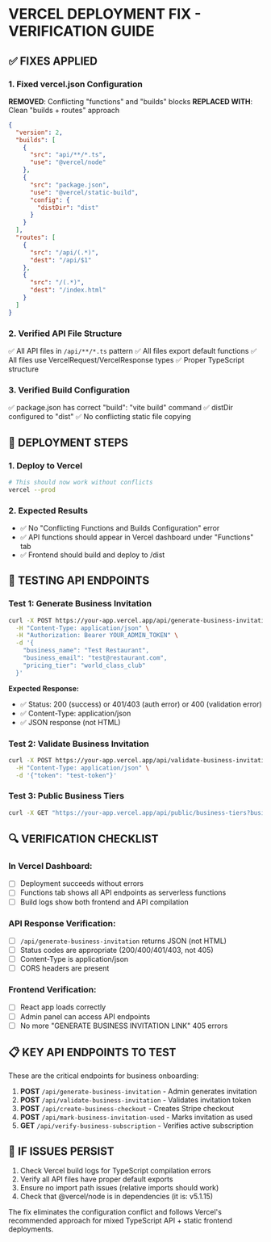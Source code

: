 # VERCEL DEPLOYMENT FIX - VERIFICATION GUIDE

## ✅ FIXES APPLIED

### 1. Fixed vercel.json Configuration
**REMOVED**: Conflicting "functions" and "builds" blocks
**REPLACED WITH**: Clean "builds + routes" approach

```json
{
  "version": 2,
  "builds": [
    {
      "src": "api/**/*.ts",
      "use": "@vercel/node"
    },
    {
      "src": "package.json",
      "use": "@vercel/static-build",
      "config": {
        "distDir": "dist"
      }
    }
  ],
  "routes": [
    {
      "src": "/api/(.*)",
      "dest": "/api/$1"
    },
    {
      "src": "/(.*)",
      "dest": "/index.html"
    }
  ]
}
```

### 2. Verified API File Structure
✅ All API files in `/api/**/*.ts` pattern
✅ All files export default functions
✅ All files use VercelRequest/VercelResponse types
✅ Proper TypeScript structure

### 3. Verified Build Configuration
✅ package.json has correct "build": "vite build" command
✅ distDir configured to "dist"
✅ No conflicting static file copying

## 🚀 DEPLOYMENT STEPS

### 1. Deploy to Vercel
```bash
# This should now work without conflicts
vercel --prod
```

### 2. Expected Results
- ✅ No "Conflicting Functions and Builds Configuration" error
- ✅ API functions should appear in Vercel dashboard under "Functions" tab
- ✅ Frontend should build and deploy to /dist

## 🧪 TESTING API ENDPOINTS

### Test 1: Generate Business Invitation
```bash
curl -X POST https://your-app.vercel.app/api/generate-business-invitation \
  -H "Content-Type: application/json" \
  -H "Authorization: Bearer YOUR_ADMIN_TOKEN" \
  -d '{
    "business_name": "Test Restaurant",
    "business_email": "test@restaurant.com",
    "pricing_tier": "world_class_club"
  }'
```

**Expected Response:**
- ✅ Status: 200 (success) or 401/403 (auth error) or 400 (validation error)
- ✅ Content-Type: application/json
- ✅ JSON response (not HTML)

### Test 2: Validate Business Invitation
```bash
curl -X POST https://your-app.vercel.app/api/validate-business-invitation \
  -H "Content-Type: application/json" \
  -d '{"token": "test-token"}'
```

### Test 3: Public Business Tiers
```bash
curl -X GET "https://your-app.vercel.app/api/public/business-tiers?business_id=test-id"
```

## 🔍 VERIFICATION CHECKLIST

### In Vercel Dashboard:
- [ ] Deployment succeeds without errors
- [ ] Functions tab shows all API endpoints as serverless functions
- [ ] Build logs show both frontend and API compilation

### API Response Verification:
- [ ] `/api/generate-business-invitation` returns JSON (not HTML)
- [ ] Status codes are appropriate (200/400/401/403, not 405)
- [ ] Content-Type is application/json
- [ ] CORS headers are present

### Frontend Verification:
- [ ] React app loads correctly
- [ ] Admin panel can access API endpoints
- [ ] No more "GENERATE BUSINESS INVITATION LINK" 405 errors

## 📋 KEY API ENDPOINTS TO TEST

These are the critical endpoints for business onboarding:

1. **POST** `/api/generate-business-invitation` - Admin generates invitation
2. **POST** `/api/validate-business-invitation` - Validates invitation token  
3. **POST** `/api/create-business-checkout` - Creates Stripe checkout
4. **POST** `/api/mark-business-invitation-used` - Marks invitation as used
5. **GET** `/api/verify-business-subscription` - Verifies active subscription

## 🚨 IF ISSUES PERSIST

1. Check Vercel build logs for TypeScript compilation errors
2. Verify all API files have proper default exports
3. Ensure no import path issues (relative imports should work)
4. Check that @vercel/node is in dependencies (it is: v5.1.15)

The fix eliminates the configuration conflict and follows Vercel's recommended approach for mixed TypeScript API + static frontend deployments.
